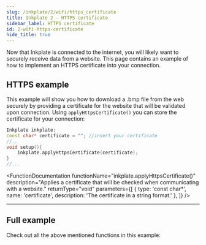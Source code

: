 ```yaml
---
slug: /inkplate/2/wifi/https_certificate
title: Inkplate 2 – HTTPS certificate
sidebar_label: HTTPS certificate
id: 2-wifi-https-certificate
hide_title: true
---
```


<SectionTitle title="HTTPS Certificate" backgroundImage="/img/inkplate_2/hardware.png" />

Now that Inkplate is connected to the internet, you will likely want to securely receive data from a website. This page contains an example of how to implement an HTTPS certificate into your connection.

## HTTPS example
This example will show you how to download a .bmp file from the web securely by providing a certificate for the website that will be validated upon connection. Using `applyHttpsCertificate()` you can store the certificate for your connection:

```cpp
Inkplate inkplate;
const char* certificate = ""; //insert your certificate
//..
void setup(){
    inkplate.applyHttpsCertificate(certificate);
}
//...
```

<FunctionDocumentation
  functionName="inkplate.applyHttpsCertificate()"
  description="Applies a certificate that will be checked when communicating with a website."
  returnType="void"
  parameters={[
    { type: 'const char*', name: 'certificate', description: 'The certificate in a string format.' },
  ]}
/>

---

## Full example
Check out all the above mentioned functions in this example:

<QuickLink 
  title="Inkplate2_HTTPS_With_Certificate.ino" 
  description="This example will show you how you can download a .bmp file (picture) from the web securely by providing a certificate for the website that will be validated upon connection and display that image on e-paper display."
  url="https://github.com/SolderedElectronics/Inkplate-Arduino-library/blob/dev/examples/Inkplate2/Advanced/WEB_WiFi/Inkplate2_HTTPS_With_Certificate/Inkplate2_HTTPS_With_Certificate.ino" 
/>